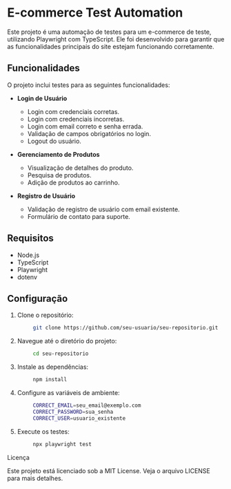 # E-commerce Test Automation

Este projeto é uma automação de testes para um e-commerce de teste, utilizando Playwright com TypeScript. Ele foi desenvolvido para garantir que as funcionalidades principais do site estejam funcionando corretamente.

## Funcionalidades

O projeto inclui testes para as seguintes funcionalidades:

- **Login de Usuário**
  - Login com credenciais corretas.
  - Login com credenciais incorretas.
  - Login com email correto e senha errada.
  - Validação de campos obrigatórios no login.
  - Logout do usuário.

- **Gerenciamento de Produtos**
  - Visualização de detalhes do produto.
  - Pesquisa de produtos.
  - Adição de produtos ao carrinho.

- **Registro de Usuário**
  - Validação de registro de usuário com email existente.
  - Formulário de contato para suporte.

## Requisitos

- Node.js
- TypeScript
- Playwright
- dotenv

## Configuração

1. Clone o repositório:

   ```bash
        git clone https://github.com/seu-usuario/seu-repositorio.git
   ```

2. Navegue até o diretório do projeto:
   ```bash
        cd seu-repositorio
   ```

3. Instale as dependências:

   ```bash
        npm install     
   ```

4. Configure as variáveis de ambiente:
   ```bash  
        CORRECT_EMAIL=seu_email@exemplo.com
        CORRECT_PASSWORD=sua_senha
        CORRECT_USER=usuario_existente       
   ```

5. Execute os testes:
   ```bash
        npx playwright test
   ```

Licença

Este projeto está licenciado sob a MIT License. Veja o arquivo LICENSE para mais detalhes.